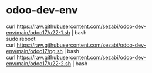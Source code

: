 ﻿# odoo-dev-env

curl https://raw.githubusercontent.com/sezabi/odoo-dev-env/main/odoo17/u22-1.sh | bash  
sudo reboot  
curl https://raw.githubusercontent.com/sezabi/odoo-dev-env/main/odoo17/pg.sh | bash  
curl https://raw.githubusercontent.com/sezabi/odoo-dev-env/main/odoo17/u22-2.sh | bash  
